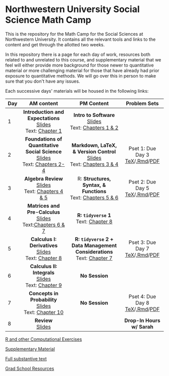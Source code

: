 # Northwestern University Social Science Math Camp
This is the repository for the Math Camp for the Social Sciences at Northwestern University. It contains all the relevant tools and links to the content and get through the allotted two weeks.

In this repository there is a page for each day of work, resources both related to and unrelated to this course, and supplementary material that we feel will either provide more background for those newer to quantitative material *or* more challenging material for those that have already had prior exposure to quantitative methods. We will go over this in person to make sure that you don't have any issues. 

Each successive days' materials will be housed in the following links: 


|Day | AM content            | PM Content        |Problem Sets |
|---| :-------------:         | :-------------:     | :-: | 
|1 | **Introduction and Expectations**<br>[Slides](slides/day1-intro.pdf)<br>Text: [Chapter 1](https://nupolisci.github.io/NU-math-camp/index.html) | **Intro to Software**<br>[Slides](slides/day1-pm_software-intro.pdf)<br>Text: [Chapters 1 & 2](https://nupolisci.github.io/nu_socscir/index.html)|  
|2 | **Foundations of Quantitative Social Science** <br>[Slides](slides/day2-am.pdf)<br>Text: [Chapters 2-4](https://nupolisci.github.io/NU-math-camp/a-broad-introduction-to-social-science.html)| **Markdown, LaTeX, & Version Control**<br>[Slides](slides/day2-pm_markdown-latex-vscontrol.pdf)<br>Text: [Chapters 3 & 4](https://nupolisci.github.io/nu_socscir/ch3.html)|Pset 1: Due Day 3<br>[TeX](problem-sets/updated-pset-1.tex)/[.Rmd](problem-sets/updated-pset-1-RMD.Rmd)/[PDF](problem-sets/updated-pset-1.pdf)| 
|3 | **Algebra Review**<br>[Slides](slides/day3-am.pdf)<br>Text: [Chapters 4 & 5](https://nupolisci.github.io/NU-math-camp/sequences-and-sets.html)<br>| R: **Structures, Syntax, & Functions**<br>Text: [Chapters 5 & 6](https://nupolisci.github.io/nu_socscir/ch5.html)|Pset 2: Due Day 5<br>[TeX](problem-sets/updated-pset-2.tex)/[.Rmd](problem-sets/updated-pset-2-RMD.Rmd)/[PDF](problem-sets/updated-pset-2.pdf)| 
|4 | **Matrices and Pre-Calculus**<br> [Slides](slides/day4-am.pdf) <br>Text:[Chapters 6 & 7]()| **R: `tidyverse` 1**<br>Text: [Chapter 8](https://nupolisci.github.io/nu_socscir/ch8.html) ||
|5 | **Calculus I: Derivatives**<br>[Slides](slides/day5-am.pdf) <br>Text: [Chapter 8]()| **R: `tidyverse` 2 + Data Management Considerations**<br>Text: [Chapter 7](https://nupolisci.github.io/nu_socscir/ch7.html)  |Pset 3: Due Day 7<br>[TeX](problem-sets/updated-pset-3.tex)/[.Rmd](problem-sets/updated-pset-3-RMD.Rmd)/[PDF](problem-sets/updated-pset-3.pdf)|  
|6 | **Calculus II: Integrals**<br>[Slides](slides/day6-am.pdf) <br>Text: [Chapter 9]()| **No Session**| 
|7 | **Concepts in Probability**<br>[Slides](slides/day7-am.pdf) <br>Text: [Chapter 10]() | **No Session** |Pset 4: Due Day 8 <br>[TeX](problem-sets/updated-pset-4.tex)/[.Rmd](problem-sets/updated-pset-4-RMD.Rmd)/[PDF](problem-sets/updated-pset-4.pdf)| 
|8| **Review**<br>[Slides](slides/day8-am.pdf)| |**Drop-In Hours w/ Sarah** |

[R and other Computational Exercises](r-exercises/README.md)

[Supplementary Material](supplementary_material/README.md) 

[Full substantive text]()

[Grad School Resources](resources/README.md)

